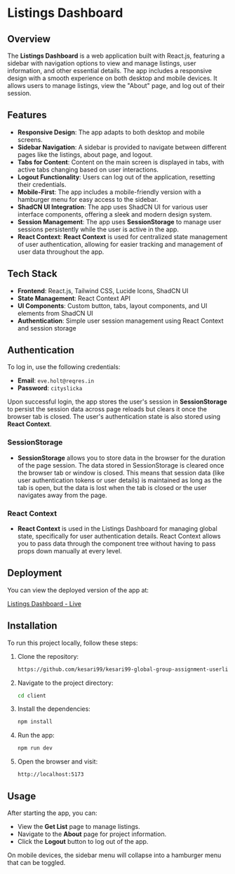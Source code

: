 # Listings Dashboard

## Overview

The **Listings Dashboard** is a web application built with React.js, featuring a sidebar with navigation options to view and manage listings, user information, and other essential details. The app includes a responsive design with a smooth experience on both desktop and mobile devices. It allows users to manage listings, view the "About" page, and log out of their session.

## Features

- **Responsive Design**: The app adapts to both desktop and mobile screens.
- **Sidebar Navigation**: A sidebar is provided to navigate between different pages like the listings, about page, and logout.
- **Tabs for Content**: Content on the main screen is displayed in tabs, with active tabs changing based on user interactions.
- **Logout Functionality**: Users can log out of the application, resetting their credentials.
- **Mobile-First**: The app includes a mobile-friendly version with a hamburger menu for easy access to the sidebar.
- **ShadCN UI Integration**: The app uses ShadCN UI for various user interface components, offering a sleek and modern design system.
- **Session Management**: The app uses **SessionStorage** to manage user sessions persistently while the user is active in the app.
- **React Context**: **React Context** is used for centralized state management of user authentication, allowing for easier tracking and management of user data throughout the app.

## Tech Stack

- **Frontend**: React.js, Tailwind CSS, Lucide Icons, ShadCN UI
- **State Management**: React Context API
- **UI Components**: Custom button, tabs, layout components, and UI elements from ShadCN UI
- **Authentication**: Simple user session management using React Context and session storage

## Authentication

To log in, use the following credentials:

- **Email**: `eve.holt@reqres.in`
- **Password**: `cityslicka`

Upon successful login, the app stores the user's session in **SessionStorage** to persist the session data across page reloads but clears it once the browser tab is closed. The user's authentication state is also stored using **React Context**.

### SessionStorage

- **SessionStorage** allows you to store data in the browser for the duration of the page session. The data stored in SessionStorage is cleared once the browser tab or window is closed. This means that session data (like user authentication tokens or user details) is maintained as long as the tab is open, but the data is lost when the tab is closed or the user navigates away from the page.

### React Context

- **React Context** is used in the Listings Dashboard for managing global state, specifically for user authentication details. React Context allows you to pass data through the component tree without having to pass props down manually at every level.



## Deployment

You can view the deployed version of the app at:

[Listings Dashboard - Live](https://userlist-static-site.onrender.com/)

## Installation

To run this project locally, follow these steps:

1. Clone the repository:
    ```bash
    https://github.com/kesari99/kesari99-global-group-assignment-userlist.git
    ```

2. Navigate to the project directory:
    ```bash
    cd client
    ```

3. Install the dependencies:
    ```bash
    npm install
    ```

4. Run the app:
    ```bash
    npm run dev
    ```

5. Open the browser and visit:
    ```
    http://localhost:5173
    ```

## Usage

After starting the app, you can:

- View the **Get List** page to manage listings.
- Navigate to the **About** page for project information.
- Click the **Logout** button to log out of the app.

On mobile devices, the sidebar menu will collapse into a hamburger menu that can be toggled.




